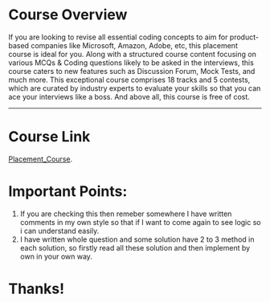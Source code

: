 # Course Overview

If you are looking to revise all essential coding concepts to aim for product-based companies like Microsoft, Amazon, Adobe, etc, this placement course is ideal for you.
Along with a structured course content focusing on various MCQs & Coding questions likely to be asked in the interviews, this course caters to new features such as Discussion Forum, Mock Tests, and much more. This exceptional course comprises 18 tracks and 5 contests, which are curated by industry experts to evaluate your skills so that you can ace your interviews like a boss.
And above all, this course is free of cost.

---

# Course Link
[Placement_Course](https://practice.geeksforgeeks.org/courses/placement-preparation-course?vC=1).

# Important Points:
1. If you are checking this then remeber somewhere I have written comments in my own style so that if I want to come again to see logic so i can understand easily.
2. I have written whole question and some solution have 2 to 3 method in each solution, so firstly read all these solution and then implement by own in your own way.

# Thanks!
